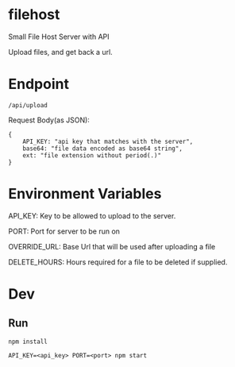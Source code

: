 # filehost
Small File Host Server with API

Upload files, and get back a url.

# Endpoint
`/api/upload`

Request Body(as JSON):
```
{
    API_KEY: "api key that matches with the server",
    base64: "file data encoded as base64 string",
    ext: "file extension without period(.)"
}
```

# Environment Variables
API_KEY: Key to be allowed to upload to the server.

PORT: Port for server to be run on

OVERRIDE_URL: Base Url that will be used after uploading a file

DELETE_HOURS: Hours required for a file to be deleted if supplied.

# Dev
## Run
```
npm install

API_KEY=<api_key> PORT=<port> npm start
```